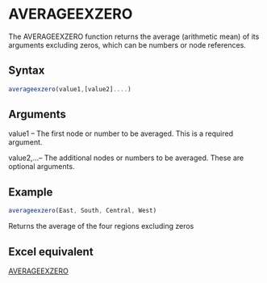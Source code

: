 # AVERAGEEXZERO

The AVERAGEEXZERO function returns the average (arithmetic mean) of its arguments excluding zeros, which can be numbers or node references.

## Syntax

```javascript
averageexzero(value1,[value2]....)
```

## Arguments

value1 – The first node or number to be averaged. This is a required argument.

value2,...– The additional nodes or numbers to be averaged. These are optional arguments.

## Example

```javascript
averageexzero(East, South, Central, West)
```

Returns the average of the four regions excluding zeros

## Excel equivalent

[AVERAGEEXZERO](https://support.microsoft.com/en-us/office/average-function-047bac88-d466-426c-a32b-8f33eb960cf6)
